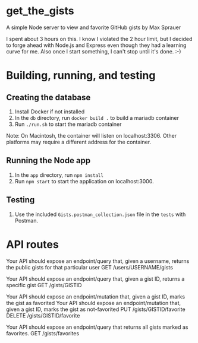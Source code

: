 # get_the_gists
A simple Node server to view and favorite GitHub gists by Max Sprauer

I spent about 3 hours on this.  I know I violated the 2 hour limit, but I decided to forge ahead with Node.js and Express even though
they had a learning curve for me.  Also once I start something, I can't stop until it's done.  :-)

# Building, running, and testing

## Creating the database
1. Install Docker if not installed
2. In the `db` directory, run `docker build .` to build a mariadb container
3. Run `./run.sh` to start the mariadb container

Note: On Macintosh, the container will listen on localhost:3306.  Other platforms may require a different address for the container.

## Running the Node app
1. In the `app` directory, run `npm install`
2. Run `npm start` to start the application on localhost:3000.

## Testing
1. Use the included `Gists.postman_collection.json` file in the `tests` with Postman.


# API routes
Your API should expose an endpoint/query that, given a username, returns the public gists for that particular user
    GET /users/USERNAME/gists

Your API should expose an endpoint/query that, given a gist ID, returns a specific gist
    GET /gists/GISTID

Your API should expose an endpoint/mutation that, given a gist ID, marks the gist as favorited
Your API should expose an endpoint/mutation that, given a gist ID, marks the gist as not-favorited
    PUT /gists/GISTID/favorite
    DELETE /gists/GISTID/favorite

Your API should expose an endpoint/query that returns all gists marked as favorites.
    GET /gists/favorites
